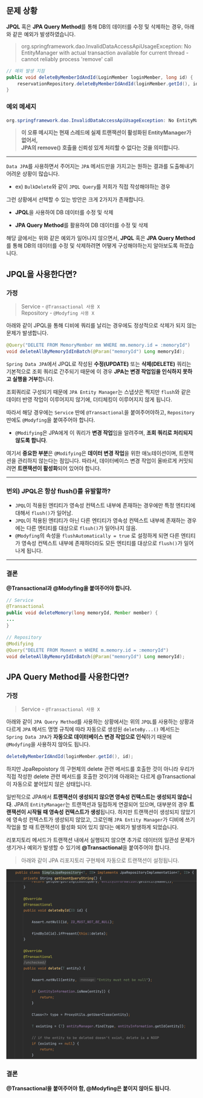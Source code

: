 ## 문제 상황
**JPQL** 혹은 **JPA Query Method**를 통해 DB의 데이터를 수정 및 삭제하는 경우, 아래와 같은 예외가 발생하였습니다.


> org.springframework.dao.InvalidDataAccessApiUsageException: No EntityManager with actual transaction available for current thread - cannot reliably process 'remove' call
> 

```java
// 예외 발생 지점
public void deleteByMemberIdAndId(LoginMember loginMember, long id) {
    reservationRepository.deleteByMemberIdAndId(loginMember.getId(), id);
}
```

### 예외 메세지

```java
org.springframework.dao.InvalidDataAccessApiUsageException: No EntityManager with actual transaction available for current thread - cannot reliably process 'remove' call ...
```

>**이 오류 메시지는 현재 스레드에 실제 트랜잭션이 활성화된 EntityManager가 없어서, 
<br> JPA의 remove() 호출을 신뢰성 있게 처리할 수 없다는 것을 의미합니다.**

---


`Data JPA`를 사용하면서 주어지는 `JPA` 메서드만을 가지고는 원하는 결과를 도출해내기 어려운 상황이 많습니다.

- ex) `BulkDelete`와 같이 `JPQL Query`를 저희가 직접 작성해야하는 경우

그런 상황에서 선택할 수 있는 방안은 크게 2가지가 존재합니다.

- **JPQL**을 사용하여 DB 데이터를 수정 및 삭제

- **JPA Query Method**를 활용하여 DB 데이터를 수정 및 삭제

해당 글에서는 위와 같은 예외가 일어나지 않으면서, **JPQL** 혹은 **JPA Query Method**를 통해 DB의 데이터를 수정 및 삭제하려면 어떻게 구성해야하는지 알아보도록 하겠습니다.

## JPQL을 사용한다면?

### 가정

> Service - `@Transactional 사용 X` <br>
>Repository - `@Modyfing 사용 X`
> 

아래와 같이 JPQL을 통해 디비에 쿼리를 날리는 경우에도 정상적으로 삭제가 되지 않는 문제가 발생합니다.

```java
@Query("DELETE FROM MemoryMember mm WHERE mm.memory.id = :memoryId")
void deleteAllByMemoryIdInBatch(@Param("memoryId") Long memoryId);
```

`Spring Data JPA`에서 JPQL로 작성된 **수정(UPDATE)** 또는 **삭제(DELETE)** 쿼리는 기본적으로 조회 쿼리로 간주되기 때문에 이 경우 **JPA는 변경 작업임을 인식하지 못하고 실행을 거부**합니다.

조회쿼리로 구성되기 때문에 `JPA Entity Manager`는 스냅샷은 찍지만 `flush`와 같은 데이터 반영 작업이 이루어지지 않기에, 더티체킹이 이루어지지 않게 됩니다.

따라서 해당 경우에는 `Service` 딴에 `@Transactional`을 붙여주어야하고, `Repository` 딴에도 `@Modyfing`을 붙여주어야 합니다. 

- `@Modifying`은 JPA에게 이 쿼리가 **변경 작업**임을 알려주며, **조회 쿼리로 처리되지 않도록 합니다**.

여기서 **중요한 부분**은 `@Modifying`은 **데이터 변경 작업**을 위한 애노테이션이며, 트랜잭션을 관리하지 않는다는 점입니다. 따라서, 데이터베이스 변경 작업이 올바르게 커밋되려면 **트랜잭션이 활성화**되어 있어야 합니다.

---

### 번외) JPQL은 항상 flush()를 유발할까?

- `JPQL`이 적용된 엔티티가 영속성 컨텍스트 내부에 존재하는 경우에만 특정 엔티티에 대해서 `flush()`가 일어남.
- `JPQL`이 적용된 엔티티가 아닌 다른 엔티티가 영속성 컨텍스트 내부에 존재하는 경우에는 다른 엔티티를 대상으로 `flsuh()`가 일어나지 않음.
- `@Modyfing`의 속성을 `flushAutomatically = true` 로 설정하게 되면 다른 엔티티가 영속성 컨텍스트 내부에 존재하더라도 모든 엔티티를 대상으로 `flush()`가 일어나게 됩니다.

---

### 결론

**@Transactional과 @Modyfing을 붙여주어야 합니다.**

```java
// Service
@Transactional
public void deleteMemory(long memoryId, Member member) {
...
}
```

```java
// Repository
@Modifying
@Query("DELETE FROM Moment m WHERE m.memory.id = :memoryId")
void deleteAllByMemoryIdInBatch(@Param("memoryId") Long memoryId);
```

## JPA Query Method를 사용한다면?

### 가정

> Service - `@Transactional 사용 X`
> 

아래와 같이 `JPA Query Method`를 사용하는 상황에서는 위의 `JPQL`를 사용하는 상황과 다르게 `JPA` 메서드 명명 규칙에 따라 자동으로 생성된 `deleteBy...()` 메서드는 `Spring Data JPA`가 **자동으로 데이터베이스 변경 작업으로 인식**하기 때문에 `@Modyfing`을 사용하지 않아도 됩니다.

```java
deleteByMemberIdAndId(loginMember.getId(), id);
```

하지만 JpaRepoistory 의 구현체의 delete 관련 메서드를 호출한 것이 아니라 우리가 직접 작성한 delete 관련 메서드를 호출한 것이기에 아래와는 다르게 @Transactional이 자동으로 붙어있지 않은 상태입니다. 

일반적으로 JPA에서 **트랜잭션이 생성되지 않으면 영속성 컨텍스트는 생성되지 않습니다**. JPA의 `EntityManager`는 트랜잭션과 밀접하게 연결되어 있으며, 대부분의 경우 **트랜잭션이 시작될 때 영속성 컨텍스트가 생성**됩니다. 하지만 트랜잭션이 생성되지 않았기에 영속성 컨텍스트가 생성되지 않았고, 그로인해 `JPA Entity Manager`가 디비에 쓰기작업을 할 때 트랜잭션이 활성화 되어 있지 않다는 예외가 발생하게 되었습니다.

리포지토리 메서드가 트랜잭션 내에서 실행되지 않으면 추가로 데이터의 일관성 문제가 생기거나 예외가 발생할 수 있기에 **@Transactional**을 붙여주어야 합니다.

> 아래와 같이 JPA 리포지토리 구현체에 자동으로 트랜잭션이 설정됩니다.
> 
![image](/img/blog/0204-1.png)

### 결론

**@Transactional을 붙여주어야 함, @Modyfing은 붙이지 않아도 됩니다.**
